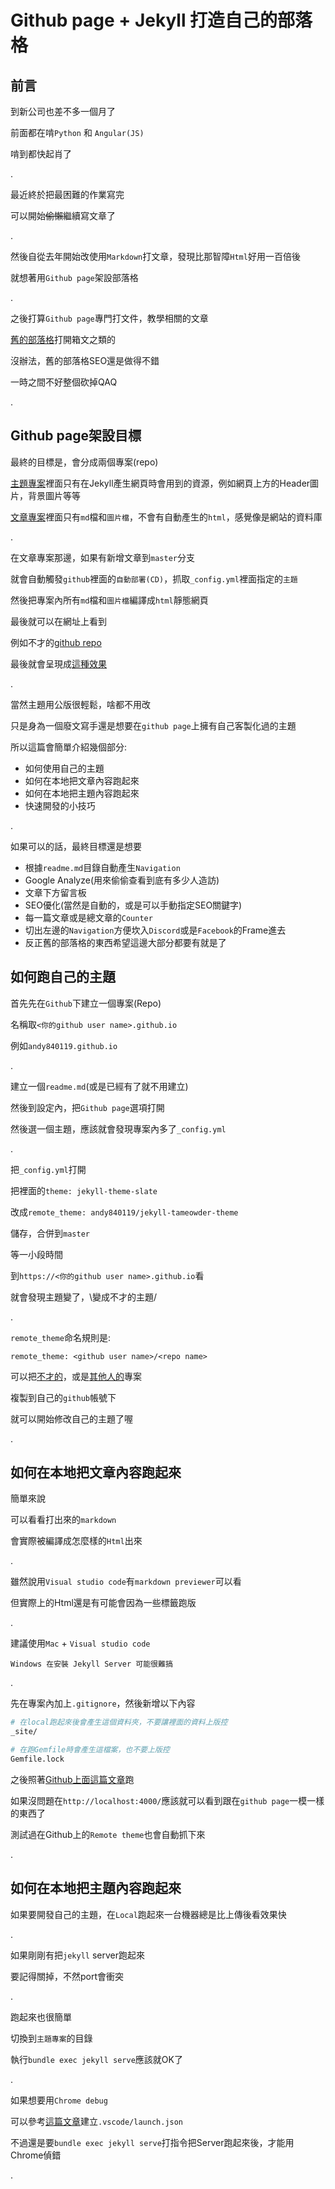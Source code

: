 # Github page + Jekyll 打造自己的部落格

## 前言

到新公司也差不多一個月了

前面都在啃`Python` 和 `Angular(JS)`

啃到都快起肖了

.

最近終於把最困難的作業寫完

可以開始~~偷懶~~繼續寫文章了

.

然後自從去年開始改使用`Markdown`打文章，發現比那智障`Html`好用一百倍後

就想著用`Github page`架設部落格

.

之後打算`Github page`專門打文件，教學相關的文章

[舊的部落格](http://blog.udn.com/andy840119)打開箱文之類的

沒辦法，舊的部落格SEO還是做得不錯

一時之間不好整個砍掉QAQ

.

## Github page架設目標

最終的目標是，會分成兩個專案(repo)

[主題專案](https://github.com/andy840119/jekyll-tameowder-theme)裡面只有在Jekyll產生網頁時會用到的資源，例如網頁上方的Header圖片，背景圖片等等

[文章專案](https://github.com/andy840119/andy840119.github.io)裡面只有`md`檔和`圖片檔`，不會有自動產生的`html`，感覺像是網站的資料庫

.

在文章專案那邊，如果有新增文章到`master`分支

就會自動觸發`github`裡面的`自動部署(CD)`，抓取`_config.yml`裡面指定的`主題`

然後把專案內所有`md`檔和`圖片檔`編譯成`html`靜態網頁

最後就可以在網址上看到

例如不才的[github repo](https://github.com/andy840119/andy840119.github.io)

最後就會呈現成[這種效果](https://andy840119.github.io/)

.

當然主題用公版很輕鬆，啥都不用改

只是身為一個廢文寫手還是想要在`github page`上擁有自己客製化過的主題

所以這篇會簡單介紹幾個部分: 

- 如何使用自己的主題
- 如何在本地把文章內容跑起來
- 如何在本地把主題內容跑起來
- 快速開發的小技巧

.

如果可以的話，最終目標還是想要
- 根據`readme.md`目錄自動產生`Navigation`
- Google Analyze(用來偷偷查看到底有多少人造訪)
- 文章下方留言板
- SEO優化(當然是自動的，或是可以手動指定SEO關鍵字)
- 每一篇文章或是總文章的`Counter`
- 切出左邊的`Navigation`方便坎入`Discord`或是`Facebook`的Frame進去
- 反正舊的部落格的東西希望這邊大部分都要有就是了

## 如何跑自己的主題

首先先在`Github`下建立一個專案(Repo)

名稱取`<你的github user name>.github.io`

例如`andy840119.github.io`

.

建立一個`readme.md`(或是已經有了就不用建立)

然後到設定內，把`Github page`選項打開

然後選一個主題，應該就會發現專案內多了`_config.yml`

.

把`_config.yml`打開

把裡面的`theme: jekyll-theme-slate`

改成`remote_theme: andy840119/jekyll-tameowder-theme`

儲存，合併到`master`

等一小段時間

到`https://<你的github user name>.github.io`看

就會發現主題變了，\變成不才的主題/

.

`remote_theme`命名規則是:

`remote_theme: <github user name>/<repo name>`

可以把[不才的](https://github.com/andy840119/jekyll-tameowder-theme)，或是[其他人的](https://github.com/pages-themes/slate)專案

複製到自己的`github`帳號下

就可以開始修改自己的主題了喔

.

## 如何在本地把文章內容跑起來

簡單來說

可以看看打出來的`markdown`

會實際被編譯成怎麼樣的`Html`出來

.

雖然說用`Visual studio code`有`markdown previewer`可以看

但實際上的Html還是有可能會因為一些標籤跑版

.

建議使用`Mac` + `Visual studio code`

`Windows 在安裝 Jekyll Server 可能很難搞`

.

先在專案內加上`.gitignore`，然後新增以下內容

```bash
# 在local跑起來後會產生這個資料夾，不要讓裡面的資料上版控
_site/

# 在跑Gemfile時會產生這檔案，也不要上版控
Gemfile.lock
```

之後照著[Github上面這篇文章](https://help.github.com/en/github/working-with-github-pages/testing-your-github-pages-site-locally-with-jekyll)跑


如果沒問題在`http://localhost:4000/`應該就可以看到跟在`github page`一模一樣的東西了

測試過在Github上的`Remote theme`也會自動抓下來

.

## 如何在本地把主題內容跑起來

如果要開發自己的主題，在`Local`跑起來一台機器總是比上傳後看效果快

.

如果剛剛有把`jekyll` server跑起來

要記得關掉，不然port會衝突

.

跑起來也很簡單

切換到`主題專案`的目錄

執行`bundle exec jekyll serve`應該就OK了

.

如果想要用`Chrome debug`

可以參考[這篇文章](https://emous.github.io/2019/04/05/UseVisualStudioCodeToWriteWithJekyll/)建立`.vscode/launch.json`

不過還是要`bundle exec jekyll serve`打指令把Server跑起來後，才能用Chrome偵錯

.

